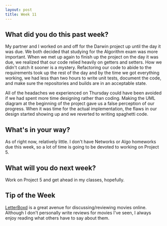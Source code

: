 ```yaml
---
layout: post
title: Week 11
---
```


<h2>What did you do this past week?</h2>

My partner and I worked on and off for the Darwin project up until the day it was due. We both decided that studying for
the Algorithm exam was more important. When we met up again to finish up the project on the day it was due, we realized that
our code relied heavily on getters and setters. How we didn't catch it sooner is a mystery. Refactoring our code to abide to
the requirements took up the rest of the day and by the time we got everything working, we had less than two hours to write
unit tests, document the code, and make sure the repositories and builds are in an acceptable state.

All of the headaches we experienced on Thursday could have been avoided if we had spent more time designing rather than 
coding. Making the UML diagram at the beginning of the project gave us a false perception of our progress. When it was time
for the actual implementation, the flaws in our design started showing up and we reverted to writing spaghetti code.

<h2>What's in your way?</h2>

As of right now, relatively little. I don't have Networks or Algo homeworks due this week, so a lot of time is going to be
devoted to working on Project 5.

<h2>What will you do next week?</h2>

Work on Project 5 and get ahead in my classes, hopefully.

<h2>Tip of the Week</h2>

[LetterBoxd](www.letterboxd.com) is a great avenue for discussing/reviewing movies online. Although I don't personally write reviews for movies I've
seen, I always enjoy reading what others have to say about them. 
